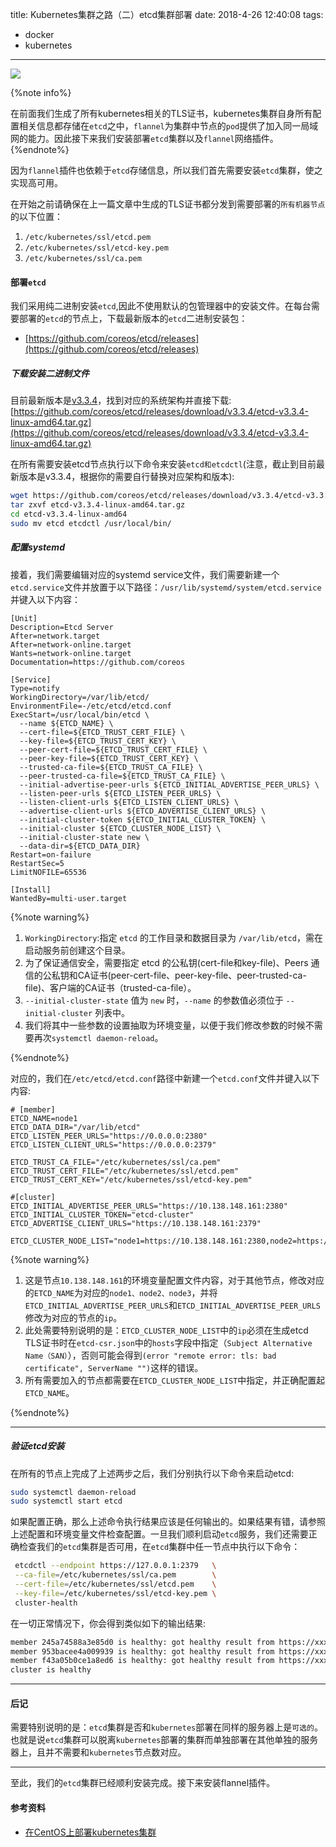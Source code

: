 title: Kubernetes集群之路（二）etcd集群部署
date: 2018-4-26 12:40:08
tags:

- docker
- kubernetes

---

![](https://cdn.worldvectorlogo.com/logos/etcd.svg)

{%note info%}

在前面我们生成了所有kubernetes相关的TLS证书，kubernetes集群自身所有配置相关信息都存储在`etcd`之中，`flannel`为集群中节点的`pod`提供了加入同一局域网的能力。因此接下来我们安装部署`etcd`集群以及`flannel`网络插件。{%endnote%}

因为`flannel`插件也依赖于`etcd`存储信息，所以我们首先需要安装`etcd`集群，使之实现高可用。

在开始之前请确保在上一篇文章中生成的TLS证书都分发到需要部署的`所有机器节点`的以下位置：

1. `/etc/kubernetes/ssl/etcd.pem`
2. `/etc/kubernetes/ssl/etcd-key.pem`
3. `/etc/kubernetes/ssl/ca.pem`

<!--more-->

#### 部署`etcd`

我们采用纯二进制安装`etcd`,因此不使用默认的包管理器中的安装文件。在每台需要部署的`etcd`的节点上，下载最新版本的`etcd`二进制安装包：

- [https://github.com/coreos/etcd/releases](https://github.com/coreos/etcd/releases)



##### 下载安装二进制文件

目前最新版本是[v3.3.4](https://github.com/coreos/etcd/releases/tag/v3.3.4)，找到对应的系统架构并直接下载:  [https://github.com/coreos/etcd/releases/download/v3.3.4/etcd-v3.3.4-linux-amd64.tar.gz](https://github.com/coreos/etcd/releases/download/v3.3.4/etcd-v3.3.4-linux-amd64.tar.gz)

在所有需要安装etcd节点执行以下命令来安装`etcd和etcdctl`(注意，截止到目前最新版本是v3.3.4，根据你的需要自行替换对应架构和版本):

```bash
wget https://github.com/coreos/etcd/releases/download/v3.3.4/etcd-v3.3.4-linux-amd64.tar.gz
tar zxvf etcd-v3.3.4-linux-amd64.tar.gz
cd etcd-v3.3.4-linux-amd64
sudo mv etcd etcdctl /usr/local/bin/
```



##### 配置systemd

接着，我们需要编辑对应的systemd service文件，我们需要新建一个`etcd.service`文件并放置于以下路径：`/usr/lib/systemd/system/etcd.service`并键入以下内容：

```properties
[Unit]
Description=Etcd Server
After=network.target
After=network-online.target
Wants=network-online.target
Documentation=https://github.com/coreos

[Service]
Type=notify
WorkingDirectory=/var/lib/etcd/
EnvironmentFile=-/etc/etcd/etcd.conf
ExecStart=/usr/local/bin/etcd \
  --name ${ETCD_NAME} \
  --cert-file=${ETCD_TRUST_CERT_FILE} \
  --key-file=${ETCD_TRUST_CERT_KEY} \
  --peer-cert-file=${ETCD_TRUST_CERT_FILE} \
  --peer-key-file=${ETCD_TRUST_CERT_KEY} \
  --trusted-ca-file=${ETCD_TRUST_CA_FILE} \
  --peer-trusted-ca-file=${ETCD_TRUST_CA_FILE} \
  --initial-advertise-peer-urls ${ETCD_INITIAL_ADVERTISE_PEER_URLS} \
  --listen-peer-urls ${ETCD_LISTEN_PEER_URLS} \
  --listen-client-urls ${ETCD_LISTEN_CLIENT_URLS} \
  --advertise-client-urls ${ETCD_ADVERTISE_CLIENT_URLS} \
  --initial-cluster-token ${ETCD_INITIAL_CLUSTER_TOKEN} \
  --initial-cluster ${ETCD_CLUSTER_NODE_LIST} \
  --initial-cluster-state new \
  --data-dir=${ETCD_DATA_DIR}
Restart=on-failure
RestartSec=5
LimitNOFILE=65536

[Install]
WantedBy=multi-user.target
```



{%note warning%}

1. `WorkingDirectory`:指定 `etcd` 的工作目录和数据目录为 `/var/lib/etcd`，需在启动服务前创建这个目录。
2. 为了保证通信安全，需要指定 etcd 的公私钥(cert-file和key-file)、Peers 通信的公私钥和CA证书(peer-cert-file、peer-key-file、peer-trusted-ca-file)、客户端的CA证书（trusted-ca-file）。
3. `--initial-cluster-state` 值为 `new` 时，`--name` 的参数值必须位于 `--initial-cluster` 列表中。
4. 我们将其中一些参数的设置抽取为环境变量，以便于我们修改参数的时候不需要再次`systemctl daemon-reload`。

{%endnote%}

对应的，我们在`/etc/etcd/etcd.conf`路径中新建一个`etcd.conf`文件并键入以下内容:

```properties
# [member]
ETCD_NAME=node1
ETCD_DATA_DIR="/var/lib/etcd"
ETCD_LISTEN_PEER_URLS="https://0.0.0.0:2380"
ETCD_LISTEN_CLIENT_URLS="https://0.0.0.0:2379"

ETCD_TRUST_CA_FILE="/etc/kubernetes/ssl/ca.pem"
ETCD_TRUST_CERT_FILE="/etc/kubernetes/ssl/etcd.pem"
ETCD_TRUST_CERT_KEY="/etc/kubernetes/ssl/etcd-key.pem"

#[cluster]
ETCD_INITIAL_ADVERTISE_PEER_URLS="https://10.138.148.161:2380"
ETCD_INITIAL_CLUSTER_TOKEN="etcd-cluster"
ETCD_ADVERTISE_CLIENT_URLS="https://10.138.148.161:2379"

ETCD_CLUSTER_NODE_LIST="node1=https://10.138.148.161:2380,node2=https://10.138.196.180:2380,node3=https://10.138.212.68:2380"
```



{%note warning%}

1. 这是节点`10.138.148.161`的环境变量配置文件内容，对于其他节点，修改对应的`ETCD_NAME`为对应的`node1、node2、node3`，并将`ETCD_INITIAL_ADVERTISE_PEER_URLS`和`ETCD_INITIAL_ADVERTISE_PEER_URLS`修改为对应的节点的`ip`。
2. 此处需要特别说明的是：`ETCD_CLUSTER_NODE_LIST`中的`ip`必须在生成etcd TLS证书时在`etcd-csr.json`中的`hosts`字段中指定（`Subject Alternative Name（SAN）`），否则可能会得到`(error "remote error: tls: bad certificate", ServerName "")`这样的错误。
3. 所有需要加入的节点都需要在`ETCD_CLUSTER_NODE_LIST`中指定，并正确配置起`ETCD_NAME`。

{%endnote%}

------

##### 验证etcd安装

在所有的节点上完成了上述两步之后，我们分别执行以下命令来启动etcd:

```bash
sudo systemctl daemon-reload
sudo systemctl start etcd
```

如果配置正确，那么上述命令执行结果应该是任何输出的。如果结果有错，请参照上述配置和环境变量文件检查配置。一旦我们顺利启动`etcd`服务，我们还需要正确检查我们的`etcd`集群是否可用，在`etcd`集群中任一节点中执行以下命令：

```bash
 etcdctl --endpoint https://127.0.0.1:2379   \
 --ca-file=/etc/kubernetes/ssl/ca.pem        \
 --cert-file=/etc/kubernetes/ssl/etcd.pem    \
 --key-file=/etc/kubernetes/ssl/etcd-key.pem \
 cluster-health
```

在一切正常情况下，你会得到类似如下的输出结果:

```bash
member 245a74588a3e85d0 is healthy: got healthy result from https://xxx.xxx.xxx.xxx:2379
member 953bacee4a009939 is healthy: got healthy result from https://xxx.xxx.xxx.xxx:2379
member f43a05b0ce1a8ed6 is healthy: got healthy result from https://xxx.xxx.xxx.xxx:2379
cluster is healthy
```

------

#### 后记

需要特别说明的是：`etcd`集群是否和`kubernetes`部署在同样的服务器上是`可选的`。也就是说`etcd`集群可以脱离`kubernetes`部署的集群而单独部署在其他单独的服务器上，且并不需要和`kubernetes`节点数对应。

------

至此，我们的`etcd`集群已经顺利安装完成。接下来安装flannel插件。



#### 参考资料

- [在CentOS上部署kubernetes集群](https://jimmysong.io/kubernetes-handbook/practice/install-kubernetes-on-centos.html)

